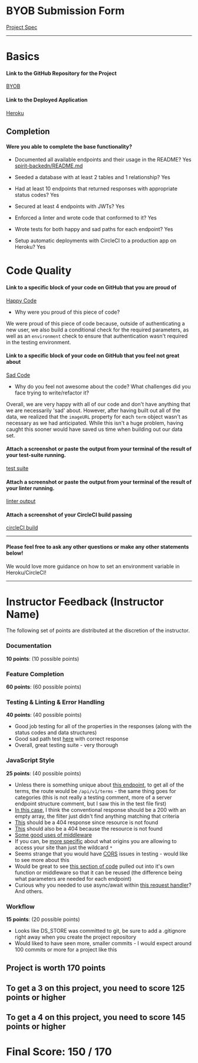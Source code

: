 # BYOB Submission Form

[Project Spec](http://frontend.turing.io/projects/build-your-own-backend.html)

------

# Basics

#### Link to the GitHub Repository for the Project
[BYOB](https://github.com/HartiganHM/spirit-backend)

#### Link to the Deployed Application
[Heroku](https://spirit-be.herokuapp.com/)


## Completion

#### Were you able to complete the base functionality?

* Documented all available endpoints and their usage in the README?
Yes [spirit-backedn/README.md](https://github.com/HartiganHM/spirit-backend/blob/master/README.md)

* Seeded a database with at least 2 tables and 1 relationship?
Yes

* Had at least 10 endpoints that returned responses with appropriate status codes?
Yes

* Secured at least 4 endpoints with JWTs?
Yes

* Enforced a linter and wrote code that conformed to it?
Yes

* Wrote tests for both happy and sad paths for each endpoint?
Yes

* Setup automatic deployments with CircleCI to a production app on Heroku?
Yes

# Code Quality

#### Link to a specific block of your code on GitHub that you are proud of
[Happy Code](https://github.com/HartiganHM/spirit-backend/blob/4acf508722691a5de0a5691e4ee4e686aae5927d/server.js#L84-L102)

* Why were you proud of this piece of code?

We were proud of this piece of code because, outside of authenticating a new user, we also build a conditional check for the required parameters, as well as an `environment` check to ensure that authentication wasn't required in the testing environment.


#### Link to a specific block of your code on GitHub that you feel not great about
[Sad Code](https://github.com/HartiganHM/spirit-backend/blob/4acf508722691a5de0a5691e4ee4e686aae5927d/db/data/terms.js#L4-L10)

* Why do you feel not awesome about the code? What challenges did you face trying to write/refactor it?

Overall, we are very happy with all of our code and don't have anything that we are necessarily 'sad' about. However, after having built out all of the data, we realized that the `imageURL` property for each `term` object wasn't as necessary as we had anticipated. While this isn't a huge problem, having caught this sooner would have saved us time when building out our data set.

#### Attach a screenshot or paste the output from your terminal of the result of your test-suite running.

[test suite](https://i.imgur.com/4McZZDs.png)

#### Attach a screenshot or paste the output from your terminal of the result of your linter running.

[linter output](https://i.imgur.com/HZLrTd3.png)

#### Attach a screenshot of your CircleCI build passing

[circleCI build](https://i.imgur.com/Q5RCfi0.png)

-----

#### Please feel free to ask any other questions or make any other statements below!

We would love more guidance on how to set an environment variable in Heroku/CircleCI!

-----


# Instructor Feedback (Instructor Name)

The following set of points are distributed at the discretion of the instructor.

### Documentation

**10 points**: (10 possible points)

### Feature Completion

**60 points**: (60 possible points)

### Testing & Linting & Error Handling

**40 points**: (40 possible points)

* Good job testing for all of the properties in the responses (along with the status codes and data structures)
* Good sad path test [here](https://github.com/HartiganHM/spirit-backend/blob/master/test/routes.spec.js#L134) with correct response
* Overall, great testing suite - very thorough

### JavaScript Style

**25 points**: (40 possible points)

* Unless there is something unique about [this endpoint](https://github.com/HartiganHM/spirit-backend/blob/master/test/routes.spec.js#L48), to get all of the terms, the route would be `/api/v1/terms` - the same thing goes for categories (this is not really a testing comment, more of a server endpoint structure comment, but I saw this in the test file first)
* [In this case](https://github.com/HartiganHM/spirit-backend/blob/master/test/routes.spec.js#L180), I think the conventional response should be a 200 with an empty array, the filter just didn't find anything matching that criteria
* [This](https://github.com/HartiganHM/spirit-backend/blob/master/test/routes.spec.js#L518) should be a 404 response since resource is not found
* [This](https://github.com/HartiganHM/spirit-backend/blob/master/test/routes.spec.js#L603) should also be a 404 because the resource is not found
* [Some good uses of middleware](https://github.com/HartiganHM/spirit-backend/blob/master/server.js#L43-L51)
* If you can, be [more specific](https://github.com/HartiganHM/spirit-backend/blob/master/server.js#L55) about what origins you are allowing to access your site than just the wildcard `*`
* Seems strange that you would have [CORS](https://github.com/HartiganHM/spirit-backend/blob/master/server.js#L73) issues in testing - would like to see more about this
* Would be great to see [this section of code](https://github.com/HartiganHM/spirit-backend/blob/master/server.js#L85-L91) pulled out into it's own function or middleware so that it can be reused (the difference being what parameters are needed for each endpoint)
* Curious why you needed to use async/await within [this request handler](https://github.com/HartiganHM/spirit-backend/blob/master/server.js#L253-L264)? And others.

### Workflow

**15 points**: (20 possible points)

* Looks like DS_STORE was committed to git, be sure to add a .gitignore right away when you create the project repository
* Would liked to have seen more, smaller commits - I would expect around 100 commits or more for a project like this

## Project is worth 170 points

## To get a 3 on this project, you need to score 125 points or higher
## To get a 4 on this project, you need to score 145 points or higher

# Final Score: 150 / 170

